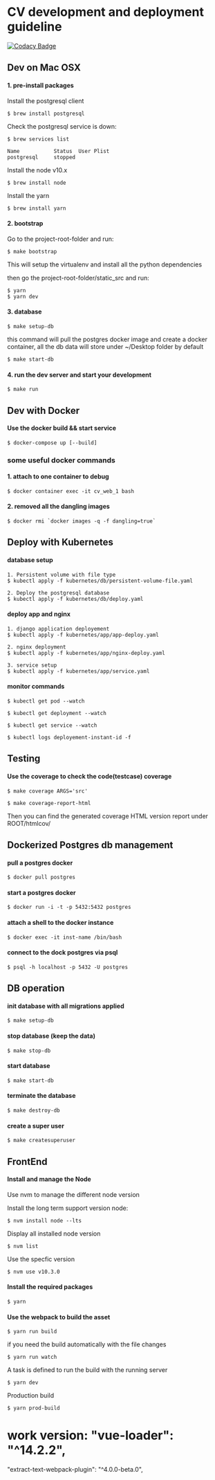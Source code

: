 # CV development and deployment guideline 

[![Codacy Badge](https://api.codacy.com/project/badge/Grade/fd24ee6f1fae4927ae7530dbe4578eb3)](https://app.codacy.com/app/seawaywen/cv?utm_source=github.com&utm_medium=referral&utm_content=memodir/cv&utm_campaign=Badge_Grade_Settings)


## Dev on Mac OSX
#### 1. pre-install packages

Install the postgresql client  

    $ brew install postgresql

Check the postgresql service is down:  

    $ brew services list 
 
    Name           Status  User Plist  
    postgresql     stopped

Install the node v10.x

    $ brew install node 

Install the yarn  

    $ brew install yarn  


#### 2. bootstrap

Go to the project-root-folder and run:

    $ make bootstrap

This will setup the virtualenv and install all the python dependencies


then go the project-root-folder/static_src and run:
    
    $ yarn
    $ yarn dev 

#### 3. database
    $ make setup-db

this command will pull the postgres docker image and create a docker container, all the db data will store under 
~/Desktop folder by default

    $ make start-db
    
#### 4. run the dev server and start your development
    $ make run
    
    
    

## Dev with Docker
#### Use the docker build && start service
    $ docker-compose up [--build]

### some useful docker commands
#### 1. attach to one container to debug 
    $ docker container exec -it cv_web_1 bash

#### 2. removed all the dangling images
    $ docker rmi `docker images -q -f dangling=true`




## Deploy with Kubernetes  
#### database setup
    1. Persistent volume with file type
    $ kubectl apply -f kubernetes/db/persistent-volume-file.yaml
    
    2. Deploy the postgresql database
    $ kubectl apply -f kubernetes/db/deploy.yaml


#### deploy app and nginx 
    1. django application deployement
    $ kubectl apply -f kubernetes/app/app-deploy.yaml
    
    2. nginx deployment
    $ kubectl apply -f kubernetes/app/nginx-deploy.yaml
    
    3. service setup
    $ kubectl apply -f kubernetes/app/service.yaml

#### monitor commands
    $ kubectl get pod --watch  
    
    $ kubectl get deployment --watch  
    
    $ kubectl get service --watch  
    
    $ kubectl logs deployement-instant-id -f



## Testing
#### Use the coverage to check the code(testcase) coverage
    $ make coverage ARGS='src'

    $ make coverage-report-html  

Then you can find the generated coverage HTML version report under ROOT/htmlcov/



## Dockerized Postgres db management 
#### pull a postgres docker 
    $ docker pull postgres

#### start a postgres docker
    $ docker run -i -t -p 5432:5432 postgres

#### attach a shell to the docker instance
    $ docker exec -it inst-name /bin/bash

#### connect to the dock postgres via psql
    $ psql -h localhost -p 5432 -U postgres


## DB operation
#### init database with all migrations applied
    $ make setup-db

#### stop database (keep the data)
    $ make stop-db

#### start database
    $ make start-db

#### terminate the database
    $ make destroy-db

#### create a super user
    $ make createsuperuser


## FrontEnd
#### Install and manage the Node
Use nvm to manage the different node version  

Install the long term support version node:  

    $ nvm install node --lts

Display all installed node version  

    $ nvm list  

Use the specfic version  

    $ nvm use v10.3.0


#### Install the required packages
    $ yarn

#### Use the webpack to build the asset
    $ yarn run build  

if you need the build automatically with the file changes  

    $ yarn run watch

A task is defined to run the build with the running server

    $ yarn dev  

Production build   

    $ yarn prod-build  

# work version: "vue-loader": "^14.2.2",
"extract-text-webpack-plugin": "^4.0.0-beta.0",

